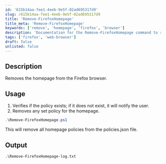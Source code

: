 ```yaml
---
id: '615b14aa-fee1-4eeb-9e5f-02ad695317d9'  
slug: /615b14aa-fee1-4eeb-9e5f-02ad695317d9  
title: 'Remove-FirefoxHomepage'  
title_meta: 'Remove-FirefoxHomepage'  
keywords: ['remove', 'homepage', 'firefox', 'browser']  
description: 'Documentation for the Remove-FirefoxHomepage command to remove the homepage from the Firefox browser.'  
tags: ['firefox', 'web-browser']  
draft: false  
unlisted: false  
---  
```


## Description  
Removes the homepage from the Firefox browser.  

## Usage  
1. Verifies if the policy exists; if it does not exist, it will notify the user.  
2. Removes any set policy for the homepage.  

```powershell  
.\Remove-FirefoxHomepage.ps1  
```  
This will remove all homepage policies from the policies.json file.  

## Output  

    .\Remove-FirefoxHomepage-log.txt  


